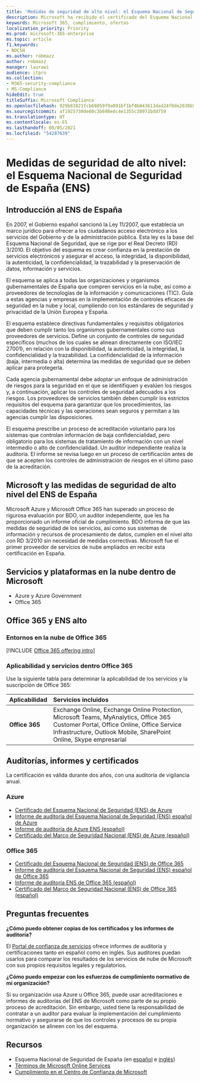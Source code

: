 ```yaml
---
title: 'Medidas de seguridad de alto nivel: el Esquema Nacional de Seguridad de España (ENS)'
description: Microsoft ha recibido el certificado del Esquema Nacional de Seguridad de España.
keywords: Microsoft 365, cumplimiento, ofertas
localization_priority: Priority
ms.prod: microsoft-365-enterprise
ms.topic: article
f1.keywords:
- NOCSH
ms.author: robmazz
author: robmazz
manager: laurawi
audience: itpro
ms.collection:
- M365-security-compliance
- MS-Compliance
hideEdit: true
titleSuffix: Microsoft Compliance
ms.openlocfilehash: 929b83821fcb68059f9a091bf1bf4b043613dad24f0de2830b58b6ca72b5e091
ms.sourcegitcommit: af1925730de60c3b698edc4e1355c38972bdd759
ms.translationtype: HT
ms.contentlocale: es-ES
ms.lasthandoff: 08/05/2021
ms.locfileid: "54287639"
---
```

# <a name="spain-esquema-nacional-de-seguridad-ens-high-level-security-measures"></a>Medidas de seguridad de alto nivel: el Esquema Nacional de Seguridad de España (ENS)

## <a name="spain-ens-overview"></a>Introducción al ENS de España

En 2007, el Gobierno español sancionó la Ley 11/2007, que establecía un marco jurídico para ofrecer a los ciudadanos acceso electrónico a los servicios del Gobierno y de la administración pública. Esta ley es la base del Esquema Nacional de Seguridad, que se rige por el Real Decreto (RD) 3/2010. El objetivo del esquema es crear confianza en la prestación de servicios electrónicos y asegurar el acceso, la integridad, la disponibilidad, la autenticidad, la confidencialidad, la trazabilidad y la preservación de datos, información y servicios.

El esquema se aplica a todas las organizaciones y organismos gubernamentales de España que compren servicios en la nube, así como a proveedores de tecnologías de la información y comunicaciones (TIC). Guía a estas agencias y empresas en la implementación de controles eficaces de seguridad en la nube y local, cumpliendo con los estándares de seguridad y privacidad de la Unión Europea y España.

El esquema establece directivas fundamentales y requisitos obligatorios que deben cumplir tanto los organismos gubernamentales como sus proveedores de servicios. Define un conjunto de controles de seguridad específicos (muchos de los cuales se alinean directamente con ISO/IEC 27001), en relación con la disponibilidad, la autenticidad, la integridad, la confidencialidad y la trazabilidad. La confidencialidad de la información (baja, intermedia o alta) determina las medidas de seguridad que se deben aplicar para protegerla.

Cada agencia gubernamental debe adoptar un enfoque de administración de riesgos para la seguridad en el que se identifiquen y evalúen los riesgos y, a continuación, aplicar los controles de seguridad adecuados a los riesgos. Los proveedores de servicios también deben cumplir los estrictos requisitos del esquema para garantizar que los procedimientos, las capacidades técnicas y las operaciones sean seguros y permitan a las agencias cumplir las disposiciones.

El esquema prescribe un proceso de acreditación voluntario para los sistemas que controlan información de baja confidencialidad, pero obligatorio para los sistemas de tratamiento de información con un nivel intermedio o alto de confidencialidad. Un auditor independiente realiza la auditoría. El informe se revisa luego en un proceso de certificación antes de que se acepten los controles de administración de riesgos en el último paso de la acreditación.

## <a name="microsoft-and-spain-ens-high-level-security-measures"></a>Microsoft y las medidas de seguridad de alto nivel del ENS de España

Microsoft Azure y Microsoft Office 365 han superado un proceso de rigurosa evaluación por BDO, un auditor independiente, que les ha proporcionado un informe oficial de cumplimiento. BDO informa de que las medidas de seguridad de los servicios, así como sus sistemas de información y recursos de procesamiento de datos, cumplen en el nivel alto con RD 3/2010 sin necesidad de medidas correctivas. Microsoft fue el primer proveedor de servicios de nube ampliados en recibir esta certificación en España.

## <a name="microsoft-in-scope-cloud-platforms--services"></a>Servicios y plataformas en la nube dentro de Microsoft 

- Azure y Azure Government
- Office 365

## <a name="office-365-and-ens-high"></a>Office 365 y ENS alto

### <a name="office-365-cloud-environments"></a>Entornos en la nube de Office 365

[!INCLUDE [Office 365 offering intro](../includes/o365-offering-introduction.md)]

### <a name="office-365-applicability-and-in-scope-services"></a>Aplicabilidad y servicios dentro Office 365

Use la siguiente tabla para determinar la aplicabilidad de los servicios y la suscripción de Office 365:

| **Aplicabilidad** | **Servicios incluidos** |
|:------------------|:----------------------|
| **Office 365** | Exchange Online, Exchange Online Protection, Microsoft Teams, MyAnalytics, Office 365 Customer Portal, Office Online, Office Service Infrastructure, Outlook Mobile, SharePoint Online, Skype empresarial |

## <a name="audits-reports-and-certificates"></a>Auditorías, informes y certificados

La certificación es válida durante dos años, con una auditoría de vigilancia anual.

### <a name="azure"></a>Azure

- [Certificado del Esquema Nacional de Seguridad (ENS) de Azure](https://aka.ms/AzureNationalSecurityFrameworkENSCertificate)
- [Informe de auditoría del Esquema Nacional de Seguridad (ENS) español de Azure](https://aka.ms/AzureNationalSecurityFrameworkAuditReport)
- [Informe de auditoría de Azure ENS (español)](https://aka.ms/AzureInformeAuditoriaENS)
- [Certificado del Marco de Seguridad Nacional (ENS) de Azure (español)](https://aka.ms/AzureNationalSecurityFrameworkCertificadoENS)

### <a name="office-365"></a>Office 365

- [Certificado del Esquema Nacional de Seguridad (ENS) de Office 365](https://aka.ms/Office365NationalSecurityFrameworkENSCertificate)
- [Informe de auditoría del Esquema Nacional de Seguridad (ENS) español de Office 365](https://aka.ms/Office365NationalSecurityFrameworkAuditReport)
- [Informe de auditoría ENS de Office 365 (español)](https://aka.ms/Office365InformeAuditoriaENS)
- [Certificado del Marco de Seguridad Nacional (ENS) de Office 365 (español)](https://aka.ms/Office365NationalSecurityFrameworkCertificadoENS)

## <a name="frequently-asked-questions"></a>Preguntas frecuentes

**¿Cómo puedo obtener copias de los certificados y los informes de auditoría?**

El [Portal de confianza de servicios](https://aka.ms/stphelp) ofrece informes de auditoría y certificaciones tanto en español como en inglés. Sus auditores puedan usarlos para comparar los resultados de los servicios de nube de Microsoft con sus propios requisitos legales y regulatorios.

**¿Cómo puedo empezar con los esfuerzos de cumplimiento normativo de mi organización?**

Si su organización usa Azure u Office 365, puede usar acreditaciones e informes de auditorías del ENS de Microsoft como parte de su propio proceso de acreditación. Sin embargo, usted tiene la responsabilidad de contratar a un auditor para evaluar la implementación del cumplimiento normativo y asegurarse de que los controles y procesos de su propia organización se alineen con los del esquema.

## <a name="resources"></a>Recursos

- Esquema Nacional de Seguridad de España (en [español](https://administracionelectronica.gob.es/pae_Home/pae_Estrategias/pae_Seguridad_Inicio/pae_Esquema_Nacional_de_Seguridad.html?idioma=sp#.Vwxp82mcGM8) e [inglés](https://administracionelectronica.gob.es/pae_Home/pae_Estrategias/pae_Seguridad_Inicio/pae_Esquema_Nacional_de_Seguridad.html?idioma=en#.VwvcgmmcGM9))
- [Términos de Microsoft Online Services](https://aka.ms/Online-Services-Terms)
- [Cumplimiento en el Centro de Confianza de Microsoft](https://www.microsoft.com/trust-center/compliance/compliance-overview)

